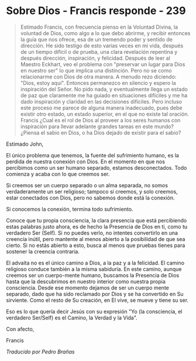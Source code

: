 # Sobre Dios - Francis responde - 239

>Estimado Francis, con frecuencia pienso en la Voluntad Divina, la voluntad de Dios, como algo a lo que debo abrirme, y recibir entonces la guía que nos ofrece, esa de un tremendo poder y sentido de dirección. He sido testigo de esto varias veces en mi vida, después de un tiempo difícil o de prueba, una clara revelación repentina y después dirección, inspiración, y felicidad. Después de leer al Maestro Eckhart, veo el problema con "preservar un lugar para Dios en nuestro ser" lo que implica una distinción. Pero no se como relacionarme con Dios de otra manera. A menudo rezo diciendo: "Dios, estoy aquí". Entonces permanezco en silencio y espero la inspiración del Señor. No pido nada, y eventualmente llega un estado de paz que claramente me ha guiado en situaciones difíciles y me ha dado inspiración y claridad en las decisiones difíciles. Pero incluso este proceso me parece de alguna manera inadecuado, pues debe existir otro estado, un estado superior, en el que no existe tal oración. Francis ¿Cual es el rol de Dios al proveer a los seres humanos con inspiración para llevar adelante grandes tareas en este mundo? ¿Piensa el sabio en Dios, o ha Dios dejado de existir para el sabio?

Estimado John,

El único problema que tenemos, la fuente del sufrimiento humano, es la perdida de nuestra conexión con Dios. En el momento en que nos percibimos como un ser humano separado, estamos desconectados. Todo comienza y acaba con lo que creemos ser.

Si creemos ser un cuerpo separado o un alma separada, no somos verdaderamente un ser religioso; tampoco si creemos, y solo creemos, estar conectados con Dios, pero no sabemos donde está la conexión.

Si conocemos la conexión, termina todo sufrimiento.

Conoce que tu propia consciencia, la clara presencia que está percibiendo estas palabras justo ahora, es de hecho la Presencia de Dios en ti, como tu verdadero Ser (Self). Si no puedes verlo, no intentes convertirlo en una creencia inútil, pero mantente al menos abierto a la posibilidad de que sea cierto. Si no estás abierto a esto, busca al menos que pruebas tienes para sostener la creencia contraria.

El advaita no es el único camino a Dios, a la paz y a la felicidad. El camino religioso conduce también a la misma sabiduría. En este camino, aunque creemos ser un cuerpo-mente humano, buscamos la Presencia de Dios hasta que la descubrimos en nuestro interior como nuestra propia consciencia. Desde ese momento dejamos de ser un cuerpo mente separado, dado que ha sido reclamado por Dios y se ha convertido en Su sirviente. Como el resto de Su creación, en El vive, se mueve y tiene su ser.

Eso es lo que quería decir Jesús con su expresión "Yo (la consciencia, el verdadero Ser/Self) es el Camino, la Verdad y la Vida".

Con afecto,

Francis

_Traducido por Pedro Brañas_

